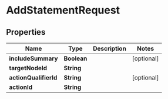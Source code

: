 
# AddStatementRequest

## Properties
Name | Type | Description | Notes
------------ | ------------- | ------------- | -------------
**includeSummary** | **Boolean** |  |  [optional]
**targetNodeId** | **String** |  | 
**actionQualifierId** | **String** |  |  [optional]
**actionId** | **String** |  | 



